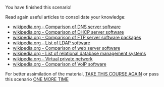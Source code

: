 You have finished this scenario!

Read again useful articles to consolidate your knowledge:
- [wikipedia.org - Comparison of DNS server software](https://en.wikipedia.org/wiki/Comparison_of_DNS_server_software)
- [wikipedia.org - Comparison of DHCP server software](https://en.wikipedia.org/wiki/Comparison_of_DHCP_server_software)
- [wikipedia.org - Comparison of FTP server software packages](https://en.wikipedia.org/wiki/Comparison_of_FTP_server_software_packages)
- [wikipedia.org - List of LDAP software](https://en.wikipedia.org/wiki/List_of_LDAP_software)
- [wikipedia.org - Comparison of web server software](https://en.wikipedia.org/wiki/Comparison_of_web_server_software)
- [wikipedia.org - List of relational database management systems](https://en.wikipedia.org/wiki/List_of_relational_database_management_systems)
- [wikipedia.org - Virtual private network](https://en.wikipedia.org/wiki/Virtual_private_network)
- [wikipedia.org - Comparison of VoIP software](https://en.wikipedia.org/wiki/Comparison_of_VoIP_software#Server_software)

For better assimilation of the material, [TAKE THIS COURSE AGAIN](/kodxxl/course/Linux/bash) or pass this scenario [ONE MORE TIME](/kodxxl/course/Linux/%LINK_TO_THIS%)
